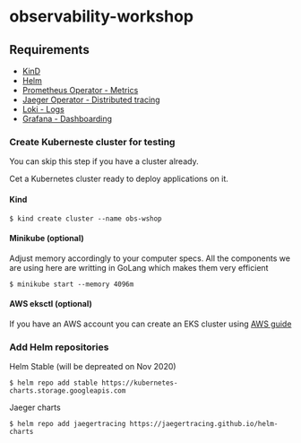 # observability-workshop

## Requirements

- [KinD](https://kind.sigs.k8s.io/)
- [Helm](https://helm.sh/docs/intro/install/)
- [Prometheus Operator - Metrics](https://hub.helm.sh/charts/stable/prometheus-operator)
- [Jaeger Operator - Distributed tracing](https://hub.helm.sh/charts/jaegertracing/jaeger-operator)
- [Loki - Logs](https://hub.helm.sh/charts/loki/loki)
- [Grafana - Dashboarding](https://hub.helm.sh/charts/stable/grafana)

### Create Kuberneste cluster for testing

You can skip this step if you have a cluster already.

Cet a Kubernetes cluster ready to deploy applications on it.

#### Kind

```shell
$ kind create cluster --name obs-wshop

```

#### Minikube (optional)

Adjust memory accordingly to your computer specs.
All the components we are using here are writting in GoLang which makes them very efficient

```shell
$ minikube start --memory 4096m

```

#### AWS eksctl (optional)

If you have an AWS account you can create an EKS cluster using [AWS guide](https://docs.aws.amazon.com/eks/latest/userguide/create-cluster.html)


### Add Helm repositories

Helm Stable (will be depreated on Nov 2020)

```shell
$ helm repo add stable https://kubernetes-charts.storage.googleapis.com
```

Jaeger charts

```shell
$ helm repo add jaegertracing https://jaegertracing.github.io/helm-charts
```
